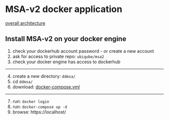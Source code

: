 MSA-v2 docker application
=========================


[overall architecture][arch.diagram]



Install MSA-v2 on your docker engine
------------------------------------

1. check your dockerhub account password - or create a new account
2. ask for access to private repo: `ubiqube/msa2`
3. check your docker engine has access to dockerhub
----
4. create a new directory: `ddmsa/`
5. cd `ddmsa/`
6. download: [docker-compose.yml][docker-compose]
----
7. run: `docker login`
8. run: `docker-compose up -d`
9. browse: https://localhost/




[arch.diagram]: https://www.draw.io/?lightbox=1&highlight=0000ff&edit=_blank&layers=1&nav=1&title=ddmsa#R3Zrbe6I4FMD%2FGh%2FtBwkgPk7tZfYyX7vrzu70MUJEppGwMVbdv34TCXJJ6mgF0XmSHEIwv3PJySE9OJqvHxlKZ19oiEkPWOG6B%2B96ANjQHYgfKdlkEt9yM0HE4lB1KgTj%2BD%2BshJaSLuMQLyodOaWEx2lVGNAkwQGvyBBjdFXtNqWk%2BtYURVgTjANEdOk%2FcchnahZgUMg%2F4zia5W%2B2vWF2Z47yzmomixkK6aokgvc9OGKU8uxqvh5hIuHlXLLnHt65u%2FtjDCf8kAfgepSQyV%2Brf8eP8ycn%2BXuO2Pe%2Bl43yhshSTbgHPCLGu50wcRXJq0Mkn55%2FUbPkmxwdo8skxPLttuixmsUcj1MUyLsrYSxCNuNzom5PY0JGlFC2fRZOp9gLAiFfcEZfcelOOBhOLGv7J%2BrzV0jeMON4XRIpHo%2BYzjFnG9FF3QUWzB5RxrnT1apQtZ1b4qykZmApIVLmFe3GLjQgLpQSjlCIrSnkgVExwSbhhgj7UyNcL%2FDxZNoMXGhV2A4MaIEBLXTaQgs1tF%2BbNdrzcK0brQmsyWbt1mx2oIG9H5uChiFuvMYTlKArDB3QqWrBdjpXg6%2Bp4e72JyALvM7J2npUHn8Zn8aWUY54TBPRlOAQC1TyI1KLZuKEPaxwhIZAMfANAbgBirffnvyX5z9%2B%2B3M9jdxfH4bkLVn1d4lQQQyHItlSTcr4jEY0QeS%2BkN4WTCWlos%2FvlKaK5HfM%2BUbBQ0tOq5wFQLb5Jp%2B%2FcfPmixpu27hbV1ob1XpXAwu6ZAHeM0%2BV4HLEIsz39FO5l2SwV58ME2Epb9WE1KSd7aOfGEObUoeUxglflEZ%2BloKSmfh1dwNlTR%2FbX1xk%2F6Cwk91UPm46ruZ%2FBEcokPM8dQ1v3w8huHGryKCjeaJn8ETgt%2BSJeWQ4syeuY545oj9UzZfSrcIPZSN3w5L7Do7yXznKM2axIIbZyT7t6T69d6Vo2Kk1L4Sg6oVOPWpn%2F1Q9VZjL0dFhWH0PdGubzHr%2FfEUx928nOuy02NHCUjHLG2cbOPaapmzVbTP3DrvkGrnNv%2Bsd7Ru037Q9n5ZCgEvStHtACNJVCrpW6eAi8g6Y6zJfFH1%2Fb2Sp97eHZ4gsenlsFZNwSjbXl3P4evZvyjlay%2F713SkSfGa4MZL9YTssc0PbkXShTtJYI2wrCOoonXzPXA6MhMTpAv%2BYIVqkWeV8Gq8l92aKVFVmtqsxMxX%2FWmMGu1047OMWjo%2BvAWCoLwJ7jajjVcCr%2B5a7dxGodwduzTLayC6Hmrv5hkrGJXmb07W3ORoyMc7XW32rvpihVF4ywQQlETkA4AQFr9HWNZ%2BWnMQJVvIGODpVjrap8midFaRe%2BJADXhdFGxxG0fbaoqh%2F%2BRHjLCdxH6Vxn%2BGF%2FnntoolC2LVdAq%2FT5bS2Dxt8bCPW1j4sN7fzF4BP06nTrU4%2FUN87o06dA3V6YfUSw7bg2uolranU8J1m37mBC1Gp03EJrPoVzb4slRpKYGaI7ZTpj66u1%2FYzzjmq5VAvasmCkW5VF7SjcQynK866o8kNpgLtwpC5NWZ218z0tBuRVCbGdW6Xf%2BiqfijFyWunPzwpCNqiq%2B%2Bx5wvUB9aNJV9HSD9O8tOEV33%2Bx7UMu52GUPfk6cr8AG4WYItjzPD%2Bfw%3D%3D

[docker-compose]: ./docker-compose.yml
